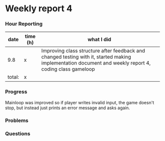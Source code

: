 # Weekly report 4

### Hour Reporting
| **date** | **time (h)** | **what I did** 
| --------- | ----------- | --------- 
| 9.8 | x | Improving class structure after feedback and changed testing with it, started making implementation document and weekly report 4, coding class gameloop
| total: | x

### Progress
Mainloop was improved so if player writes invalid input, the game doesn't stop, but instead just prints an error message and asks again. 

### Problems

### Questions
